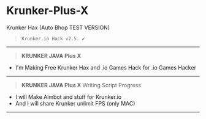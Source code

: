 # Krunker-Plus-X
Krunker Hax (Auto Bhop TEST VERSION)
>`Krunker.io Hack v2.5. ✔️`
__________________________________
>**KRUNKER JAVA Plus X** 
- I'm Making Free Krunker Hax and .io Games Hack for .io Games Hacker
__________________________________
>**KRUNKER JAVA Plus X** Writing Script Progress
- I will Make Aimbot and stuff for Krunker.io
- And I will share Krunker unlimit FPS (only MAC)
__________________________________
